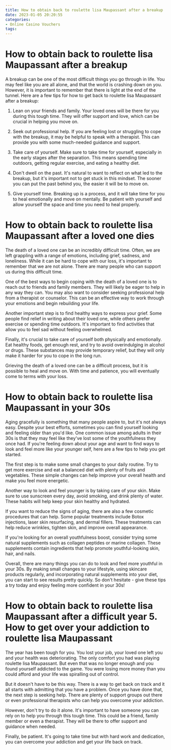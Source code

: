 ```yaml
---
title: How to obtain back to roulette lisa Maupassant after a breakup 
date: 2023-01-05 20:20:55
categories:
- Online Casino Vouchers
tags:
---
```



#  How to obtain back to roulette lisa Maupassant after a breakup 

A breakup can be one of the most difficult things you go through in life. You may feel like you are all alone, and that the world is crashing down on you. However, it is important to remember that there is light at the end of the tunnel. Here are a few tips for how to get back to roulette lisa Maupassant after a breakup:

1) Lean on your friends and family. Your loved ones will be there for you during this tough time. They will offer support and love, which can be crucial in helping you move on.

2) Seek out professional help. If you are feeling lost or struggling to cope with the breakup, it may be helpful to speak with a therapist. This can provide you with some much-needed guidance and support.

3) Take care of yourself. Make sure to take time for yourself, especially in the early stages after the separation. This means spending time outdoors, getting regular exercise, and eating a healthy diet.

4) Don't dwell on the past. It's natural to want to reflect on what led to the breakup, but it's important not to get stuck in this mindset. The sooner you can put the past behind you, the easier it will be to move on.

5) Give yourself time. Breaking up is a process, and it will take time for you to heal emotionally and move on mentally. Be patient with yourself and allow yourself the space and time you need to heal properly.

#  How to obtain back to roulette lisa Maupassant after a loved one dies 

The death of a loved one can be an incredibly difficult time. Often, we are left grappling with a range of emotions, including grief, sadness, and loneliness. While it can be hard to cope with our loss, it's important to remember that we are not alone. There are many people who can support us during this difficult time.

One of the best ways to begin coping with the death of a loved one is to reach out to friends and family members. They will likely be eager to help in any way they can. You may also want to consider seeking professional help from a therapist or counselor. This can be an effective way to work through your emotions and begin rebuilding your life.

Another important step is to find healthy ways to express your grief. Some people find relief in writing about their loved one, while others prefer exercise or spending time outdoors. It's important to find activities that allow you to feel sad without feeling overwhelmed.

Finally, it's crucial to take care of yourself both physically and emotionally. Eat healthy foods, get enough rest, and try to avoid overindulging in alcohol or drugs. These substances may provide temporary relief, but they will only make it harder for you to cope in the long run.

Grieving the death of a loved one can be a difficult process, but it is possible to heal and move on. With time and patience, you will eventually come to terms with your loss.

#  How to obtain back to roulette lisa Maupassant in your 30s 

Aging gracefully is something that many people aspire to, but it's not always easy. Despite your best efforts, sometimes you can find yourself looking and feeling older than you'd like. One common issue among adults in their 30s is that they may feel like they've lost some of the youthfulness they once had. If you're feeling down about your age and want to find ways to look and feel more like your younger self, here are a few tips to help you get started.

The first step is to make some small changes to your daily routine. Try to get more exercise and eat a balanced diet with plenty of fruits and vegetables. These simple changes can help improve your overall health and make you feel more energetic.

Another way to look and feel younger is by taking care of your skin. Make sure to use sunscreen every day, avoid smoking, and drink plenty of water. These habits will help keep your skin healthy and hydrated.

If you want to reduce the signs of aging, there are also a few cosmetic procedures that can help. Some popular treatments include Botox injections, laser skin resurfacing, and dermal fillers. These treatments can help reduce wrinkles, tighten skin, and improve overall appearance.

If you're looking for an overall youthfulness boost, consider trying some natural supplements such as collagen peptides or marine collagen. These supplements contain ingredients that help promote youthful-looking skin, hair, and nails.

Overall, there are many things you can do to look and feel more youthful in your 30s. By making small changes to your lifestyle, using skincare products regularly, and incorporating natural supplements into your diet, you can start to see results pretty quickly. So don't hesitate - give these tips a try today and enjoy feeling more confident in your 30s!

#  How to obtain back to roulette lisa Maupassant after a difficult year 5. How to get over your addiction to roulette lisa Maupassant

The year has been tough for you. You lost your job, your loved one left you and your health was deteriorating. The only comfort you had was playing roulette lisa Maupassant. But even that was no longer enough and you found yourself addicted to the game. You were losing more money than you could afford and your life was spiralling out of control.

But it doesn't have to be this way. There is a way to get back on track and it all starts with admitting that you have a problem. Once you have done that, the next step is seeking help. There are plenty of support groups out there or even professional therapists who can help you overcome your addiction.

However, don't try to do it alone. It's important to have someone you can rely on to help you through this tough time. This could be a friend, family member or even a therapist. They will be there to offer support and guidance when needed.

Finally, be patient. It's going to take time but with hard work and dedication, you can overcome your addiction and get your life back on track.
